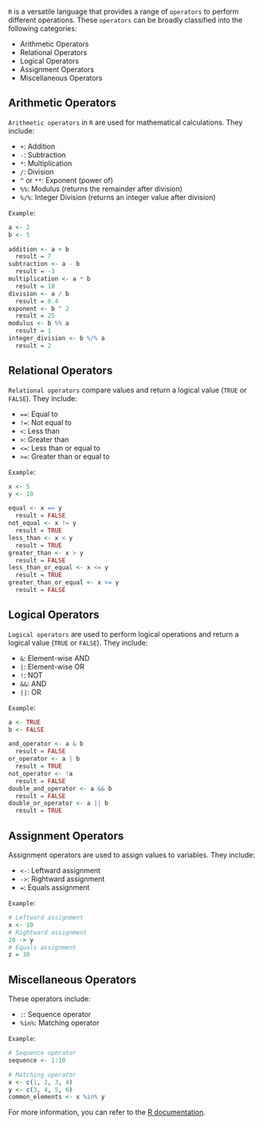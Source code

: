 `R` is a versatile language that provides a range of `operators` to perform different operations. These `operators` can be broadly classified into the following categories:

- Arithmetic Operators
- Relational Operators
- Logical Operators
- Assignment Operators
- Miscellaneous Operators

## Arithmetic Operators

`Arithmetic operators` in `R` are used for mathematical calculations. They include:

- `+`: Addition
- `-`: Subtraction
- `*`:  Multiplication
- `/`: Division
- `^` or `**`: Exponent (power of) 
- `%%`: Modulus (returns the remainder after division)
- `%/%`: Integer Division (returns an integer value after division) 

`Example`:

```r
a <- 2
b <- 5

addition <- a + b
  result = 7
subtraction <- a - b
  result = -3
multiplication <- a * b
  result = 10
division <- a / b
  result = 0.4
exponent <- b ^ 2
  result = 25
modulus <- b %% a
  result = 1
integer_division <- b %/% a
  result = 2 
```

## Relational Operators

`Relational operators` compare values and return a logical value (`TRUE` or `FALSE`). They include:

- `==`: Equal to
- `!=`: Not equal to
- `<`: Less than
- `>`: Greater than
- `<=`: Less than or equal to
- `>=`: Greater than or equal to

`Example`:

```r
x <- 5
y <- 10

equal <- x == y
  result = FALSE
not_equal <- x != y
  result = TRUE
less_than <- x < y
  result = TRUE
greater_than <- x > y
  result = FALSE
less_than_or_equal <- x <= y
  result = TRUE
greater_than_or_equal <- x >= y
  result = FALSE
```

## Logical Operators 

`Logical operators` are used to perform logical operations and return a logical value (`TRUE` or `FALSE`). They include:

- `&`: Element-wise AND
- `|`: Element-wise OR
- `!`: NOT
- `&&`: AND
- `||`: OR

`Example`:

```r
a <- TRUE
b <- FALSE

and_operator <- a & b
  result = FALSE
or_operator <- a | b
  result = TRUE
not_operator <- !a
  result = FALSE
double_and_operator <- a && b
  result = FALSE
double_or_operator <- a || b
  result = TRUE
```

## Assignment Operators

Assignment operators are used to assign values to variables. They include:

- `<-`: Leftward assignment
- `->`: Rightward assignment
- `=`: Equals assignment

`Example`:

```r
# Leftward assignment
x <- 10
# Rightward assignment
20 -> y
# Equals assignment
z = 30
```

## Miscellaneous Operators

These operators include:

- `:`: Sequence operator
- `%in%`: Matching operator

`Example`:

```r
# Sequence operator
sequence <- 1:10

# Matching operator
x <- c(1, 2, 3, 4)
y <- c(3, 4, 5, 6)
common_elements <- x %in% y
```
For more information, you can refer to the [R documentation](https://www.rdocumentation.org/packages/base/versions/3.6.2/topics/Arithmetic).

